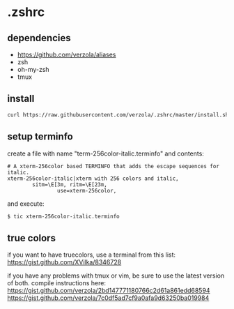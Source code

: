 # .zshrc

## dependencies
- https://github.com/verzola/aliases
- zsh
- oh-my-zsh
- tmux

## install
```sh
curl https://raw.githubusercontent.com/verzola/.zshrc/master/install.sh | bash
```
## setup terminfo
create a file with name "term-256color-italic.terminfo" and contents:
```
# A xterm-256color based TERMINFO that adds the escape sequences for italic.
xterm-256color-italic|xterm with 256 colors and italic,
        sitm=\E[3m, ritm=\E[23m,
                use=xterm-256color,
```
and execute:
```sh
$ tic xterm-256color-italic.terminfo
```

## true colors
if you want to have truecolors, use a terminal from this list:
https://gist.github.com/XVilka/8346728

if you have any problems with tmux or vim, be sure to use the latest version of both.
compile instructions here:
https://gist.github.com/verzola/2bd147771180766c2d61a861edd68594
https://gist.github.com/verzola/7c0df5ad7cf9a0afa9d63250ba019984
